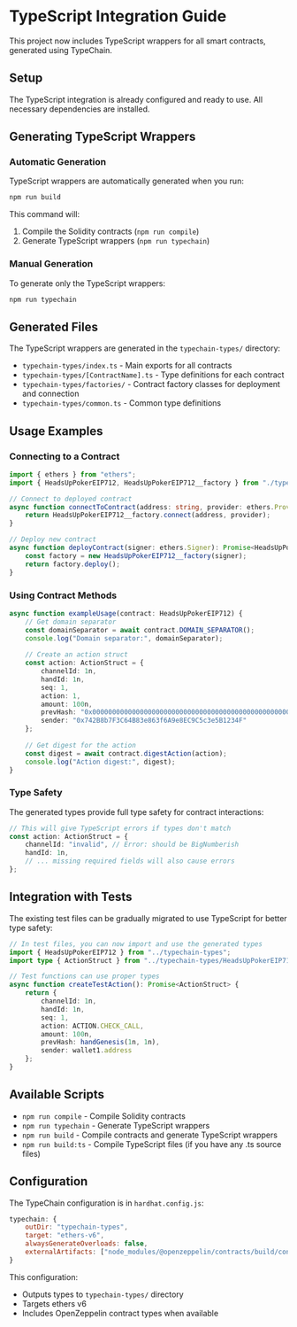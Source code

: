 # TypeScript Integration Guide

This project now includes TypeScript wrappers for all smart contracts, generated using TypeChain.

## Setup

The TypeScript integration is already configured and ready to use. All necessary dependencies are installed.

## Generating TypeScript Wrappers

### Automatic Generation

TypeScript wrappers are automatically generated when you run:

```bash
npm run build
```

This command will:
1. Compile the Solidity contracts (`npm run compile`)
2. Generate TypeScript wrappers (`npm run typechain`)

### Manual Generation

To generate only the TypeScript wrappers:

```bash
npm run typechain
```

## Generated Files

The TypeScript wrappers are generated in the `typechain-types/` directory:

- `typechain-types/index.ts` - Main exports for all contracts
- `typechain-types/[ContractName].ts` - Type definitions for each contract
- `typechain-types/factories/` - Contract factory classes for deployment and connection
- `typechain-types/common.ts` - Common type definitions

## Usage Examples

### Connecting to a Contract

```typescript
import { ethers } from "ethers";
import { HeadsUpPokerEIP712, HeadsUpPokerEIP712__factory } from "./typechain-types";

// Connect to deployed contract
async function connectToContract(address: string, provider: ethers.Provider): Promise<HeadsUpPokerEIP712> {
    return HeadsUpPokerEIP712__factory.connect(address, provider);
}

// Deploy new contract
async function deployContract(signer: ethers.Signer): Promise<HeadsUpPokerEIP712> {
    const factory = new HeadsUpPokerEIP712__factory(signer);
    return factory.deploy();
}
```

### Using Contract Methods

```typescript
async function exampleUsage(contract: HeadsUpPokerEIP712) {
    // Get domain separator
    const domainSeparator = await contract.DOMAIN_SEPARATOR();
    console.log("Domain separator:", domainSeparator);
    
    // Create an action struct
    const action: ActionStruct = {
        channelId: 1n,
        handId: 1n,
        seq: 1,
        action: 1,
        amount: 100n,
        prevHash: "0x0000000000000000000000000000000000000000000000000000000000000000",
        sender: "0x742B8b7F3C64B83e863f6A9e8EC9C5c3e5B1234F"
    };
    
    // Get digest for the action
    const digest = await contract.digestAction(action);
    console.log("Action digest:", digest);
}
```

### Type Safety

The generated types provide full type safety for contract interactions:

```typescript
// This will give TypeScript errors if types don't match
const action: ActionStruct = {
    channelId: "invalid", // Error: should be BigNumberish
    handId: 1n,
    // ... missing required fields will also cause errors
};
```

## Integration with Tests

The existing test files can be gradually migrated to use TypeScript for better type safety:

```typescript
// In test files, you can now import and use the generated types
import { HeadsUpPokerEIP712 } from "../typechain-types";
import type { ActionStruct } from "../typechain-types/HeadsUpPokerEIP712";

// Test functions can use proper types
async function createTestAction(): Promise<ActionStruct> {
    return {
        channelId: 1n,
        handId: 1n,
        seq: 1,
        action: ACTION.CHECK_CALL,
        amount: 100n,
        prevHash: handGenesis(1n, 1n),
        sender: wallet1.address
    };
}
```

## Available Scripts

- `npm run compile` - Compile Solidity contracts
- `npm run typechain` - Generate TypeScript wrappers
- `npm run build` - Compile contracts and generate TypeScript wrappers
- `npm run build:ts` - Compile TypeScript files (if you have any .ts source files)

## Configuration

The TypeChain configuration is in `hardhat.config.js`:

```javascript
typechain: {
    outDir: "typechain-types",
    target: "ethers-v6",
    alwaysGenerateOverloads: false,
    externalArtifacts: ["node_modules/@openzeppelin/contracts/build/contracts/*.json"]
}
```

This configuration:
- Outputs types to `typechain-types/` directory
- Targets ethers v6
- Includes OpenZeppelin contract types when available